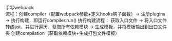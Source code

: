 手写webpack  
流程：创建compiler（配置webpack参数+定义hooks钩子函数）-> 注册plugins -> 执行构建，即运行compiler.run()
执行构建流程：
获取入口文件 -> 将入口文件转成ast，并进行遍历，获取所有依赖模块 -> 生成模板，并将模板输出到出口文件夹
创建compilation（获取依赖模块+生成打包文件模板）
